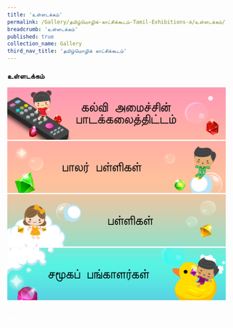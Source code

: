 ```yaml
---
title: 'உள்ளடக்கம்'
permalink: /Gallery/தமிழ்மொழிக்-காட்சிக்கூடம்-Tamil-Exhibitions-a/உள்ளடக்கம்/
breadcrumb: 'உள்ளடக்கம்'
published: true
collection_name: Gallery
third_nav_title: 'தமிழ்மொழிக் காட்சிக்கூடம்'
---
```

### உள்ளடக்கம்
<a href="/gallery/தமிழ்மொழிக்-காட்சிக்கூடம்-tamil-exhibitions-b/moe-curriculum/"><img src="/images/TL-MOE-Curriculum-New.jpg"></a>
<br/>
  <a href="/gallery/தமிழ்மொழிக்-காட்சிக்கூடம்-tamil-exhibitions-c/preschool/"><img src="/images/TL-Preschools-New.jpg"></a>
  <br/>
  <a href="/gallery/தமிழ்மொழிக்-காட்சிக்கூடம்-tamil-exhibitions-d/schools/"><img src="/images/TL-Schools-New.jpg"></a>
  <br/>
  <a href="/Gallery/தமிழ்மொழிக்-காட்சிக்கூடம்-e/Community-Partners2/"><img src="/images/TL-Community-Partners-New.jpg"></a><br/><br/>
<div class="btntop"><a href="#top" style="text-decoration:none;"><span style="color:white"><b>Top</b></span></a></div>
